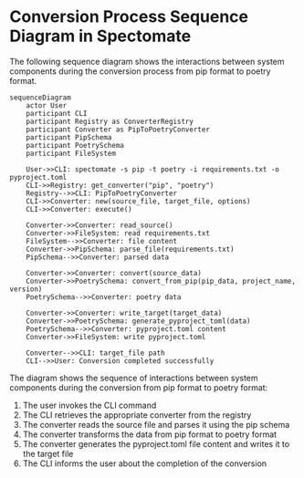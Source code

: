 # Conversion Process Sequence Diagram in Spectomate

The following sequence diagram shows the interactions between system components during the conversion process from pip format to poetry format.

```mermaid
sequenceDiagram
    actor User
    participant CLI
    participant Registry as ConverterRegistry
    participant Converter as PipToPoetryConverter
    participant PipSchema
    participant PoetrySchema
    participant FileSystem
    
    User->>CLI: spectomate -s pip -t poetry -i requirements.txt -o pyproject.toml
    CLI->>Registry: get_converter("pip", "poetry")
    Registry-->>CLI: PipToPoetryConverter
    CLI->>Converter: new(source_file, target_file, options)
    CLI->>Converter: execute()
    
    Converter->>Converter: read_source()
    Converter->>FileSystem: read requirements.txt
    FileSystem-->>Converter: file content
    Converter->>PipSchema: parse_file(requirements.txt)
    PipSchema-->>Converter: parsed data
    
    Converter->>Converter: convert(source_data)
    Converter->>PoetrySchema: convert_from_pip(pip_data, project_name, version)
    PoetrySchema-->>Converter: poetry data
    
    Converter->>Converter: write_target(target_data)
    Converter->>PoetrySchema: generate_pyproject_toml(data)
    PoetrySchema-->>Converter: pyproject.toml content
    Converter->>FileSystem: write pyproject.toml
    
    Converter-->>CLI: target_file path
    CLI-->>User: Conversion completed successfully
```

The diagram shows the sequence of interactions between system components during the conversion from pip format to poetry format:

1. The user invokes the CLI command
2. The CLI retrieves the appropriate converter from the registry
3. The converter reads the source file and parses it using the pip schema
4. The converter transforms the data from pip format to poetry format
5. The converter generates the pyproject.toml file content and writes it to the target file
6. The CLI informs the user about the completion of the conversion
